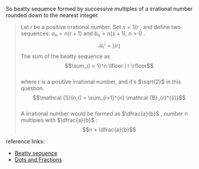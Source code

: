 So beatty sequence formed by successive multiples of a irrational number rounded down to the nearest integer.  

> Let $r$ be a positive irrational number. Set $s=1/r$ , and define two sequences: $a_n=n(r+1)$ and $b_n=n(s+1)$, $n>0$ .
> $$\mathscr{B}_r^i = \lfloor{ir}\rfloor $$ 
> The sum of the beatty sequence as  
> $$\sum_{i = 1}^n \lfloor i r \rfloor$$  
> where r is a positive irrational number, and it's $\sqrt{2}$ in this question.  
> $$\mathcal {S}(n,r) = \sum_{i=1}^{n} \mathcal {B}_{r}^{(i)}$$  
> A irrational number would be formed as  $\dfrac{a}{b}$ , number n multipies with  $\dfrac{a}{b}$  :
> $$n × \dfrac{a}{b}$$

reference links:
  - [Beatty sequence](http://www.cut-the-knot.org/proofs/Beatty.shtml)
  - [Dots and Fractions](https://www.cut-the-knot.org/proofs/mediant.shtml#whole)